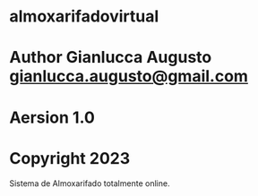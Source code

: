 # almoxarifadovirtual
# Author Gianlucca Augusto <gianlucca.augusto@gmail.com>
# Aersion 1.0
# Copyright 2023

Sistema de Almoxarifado totalmente online.